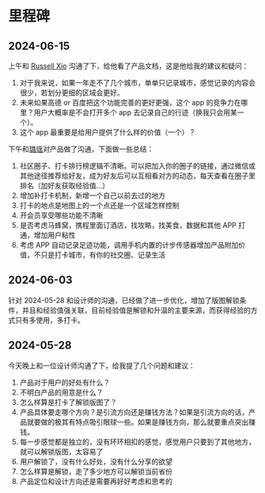 # 里程碑

## 2024-06-15

上午和 [Russell Xio](https://github.com/jxzho) 沟通了下，给他看了产品文档，这是他给我的建议和疑问：

1. 对于我来说，如果一年走不了几个城市，单单只记录城市，感觉记录的内容会很少，若划分更细的区域会更好。
2. 未来如果高德 or 百度把这个功能完善的更好更强，这个 app 的竞争力在哪里？用户大概率是不会打开多个 app 去记录自己的行迹（换我只会用某一个）。
3. 这个 app 最重要是给用户提供了什么样的价值（一个）？

下午和[璐瑶](https://tly.netlify.app/)对产品做了沟通，下面做一些总结：

1. 社区圈子、打卡排行榜逻辑不清晰。可以把加入你的圈子的链接，通过微信或其他途径推荐给好友，成为好友后可以互相看对方的动态，每天查看在圈子里排名（加好友获取经验值...）
2. 增加补打卡机制，新增一个自己以前去过的地方
3. 打卡的地点是地图上的一个点还是一个区域怎样控制
4. 开会员享受哪些功能不清晰
5. 是否考虑马蜂窝，携程里面订酒店，找攻略，找美食，数据和其他 APP 打通，增加用户粘性
6. 考虑 APP 自动记录足迹功能，调用手机内置的计步传感器增加产品附加价值，不只是打卡城市，有你的社交圈、记录生活

## 2024-06-03

针对 2024-05-28 和设计师的沟通，已经做了进一步优化，增加了版图解锁条件，并且和经验值强关联，目前经验值是解锁和升温的主要来源，而获得经验的方式只有多使用，多打卡。

## 2024-05-28

今天晚上和一位设计师沟通了下，给我提了几个问题和建议：

1. 产品对于用户的好处有什么？
2. 不明白产品的用意是什么？
3. 怎么样算是打卡了解锁版图了？
4. 产品具体要走哪个方向？是引流方向还是赚钱方法？如果是引流方向的话，产品就要做的极其有特点吸引眼球一些。如果是赚钱方向，那么就要重点突出赚钱。
5. 每一步感觉都是独立的，没有环环相扣的感觉，感觉用户只要到了其他地方，就可以解锁版图，太容易了
6. 用户解锁了，没有什么好处，没有什么分享的欲望
7. 怎么样算是解锁，走了多少地方可以解锁当前省份
8. 产品定位和设计方向还是需要再好好考虑和思考的
